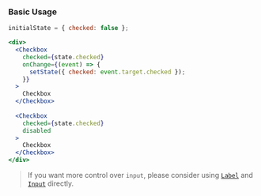 ### Basic Usage
```jsx
initialState = { checked: false };

<div>
  <Checkbox
    checked={state.checked}
    onChange={(event) => {
      setState({ checked: event.target.checked });
    }}
  >
    Checkbox
  </Checkbox>
  
  <Checkbox
    checked={state.checked}
    disabled
  >
    Checkbox
  </Checkbox>
</div>
```
> If you want more control over `input`,
> please consider using [`Label`](#label) and [`Input`](#input) directly.
